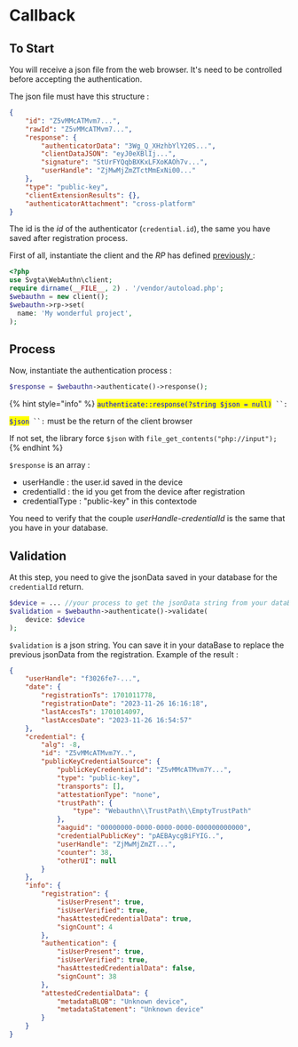 # Callback

## To Start

You will receive a json file from the web browser. It's need to be controlled before accepting the authentication.

The json file must have this structure :&#x20;

```json
{
    "id": "Z5vMMcATMvm7...",
    "rawId": "Z5vMMcATMvm7...",
    "response": {
        "authenticatorData": "3Wg_Q_XHzhbYlY20S...",
        "clientDataJSON": "eyJ0eXBlIj...",
        "signature": "StUrFYQqbBXKxLFXoKAOh7v...",
        "userHandle": "ZjMwMjZmZTctMmExNi00..."
    },
    "type": "public-key",
    "clientExtensionResults": {},
    "authenticatorAttachment": "cross-platform"
}

```

The id is the _id_ of the authenticator (`credential.id`), the same you have saved after registration process.

First of all, instantiate the client and the _RP_ has defined [previously ](create-params.md):&#x20;

```php
<?php
use Svgta\WebAuthn\client;
require dirname(__FILE__, 2) . '/vendor/autoload.php';
$webauthn = new client();
$webauthn->rp->set(
  name: 'My wonderful project',
);
```

## Process

Now, instantiate the authentication process :&#x20;

```php
$response = $webauthn->authenticate()->response();
```

{% hint style="info" %}
<mark style="color:blue;">`authenticate::response(?string $json = null)`</mark>` ``:`&#x20;

<mark style="color:blue;">`$json`</mark>` ``:` must be the return of the client browser

If not set, the library force `$json` with `file_get_contents("php://input");`
{% endhint %}

`$response` is an array :&#x20;

* userHandle : the user.id saved in the device
* credentialId : the id you get from the device after registration
* credentialType : "public-key" in this contextode

You need to verify that the couple _userHandle_-_credentialId_ is the same that you have in your database.

## Validation

At this step, you need to give the jsonData saved in your database for the `credentialId` return.&#x20;

```php
$device = ... //your process to get the jsonData string from your dataBase
$validation = $webauthn->authenticate()->validate(
    device: $device
);
```

`$validation` is a json string. You can save it in your dataBase to replace the previous jsonData from the registration. Example of the result :&#x20;

```json
{
    "userHandle": "f3026fe7-...",
    "date": {
        "registrationTs": 1701011778,
        "registrationDate": "2023-11-26 16:16:18",
        "lastAccesTs": 1701014097,
        "lastAccesDate": "2023-11-26 16:54:57"
    },
    "credential": {
        "alg": -8,
        "id": "Z5vMMcATMvm7Y..",
        "publicKeyCredentialSource": {
            "publicKeyCredentialId": "Z5vMMcATMvm7Y...",
            "type": "public-key",
            "transports": [],
            "attestationType": "none",
            "trustPath": {
                "type": "Webauthn\\TrustPath\\EmptyTrustPath"
            },
            "aaguid": "00000000-0000-0000-0000-000000000000",
            "credentialPublicKey": "pAEBAycgBiFYIG..",
            "userHandle": "ZjMwMjZmZT...",
            "counter": 38,
            "otherUI": null
        }
    },
    "info": {
        "registration": {
            "isUserPresent": true,
            "isUserVerified": true,
            "hasAttestedCredentialData": true,
            "signCount": 4
        },
        "authentication": {
            "isUserPresent": true,
            "isUserVerified": true,
            "hasAttestedCredentialData": false,
            "signCount": 38
        },
        "attestedCredentialData": {
            "metadataBLOB": "Unknown device",
            "metadataStatement": "Unknown device"
        }
    }
}
```
